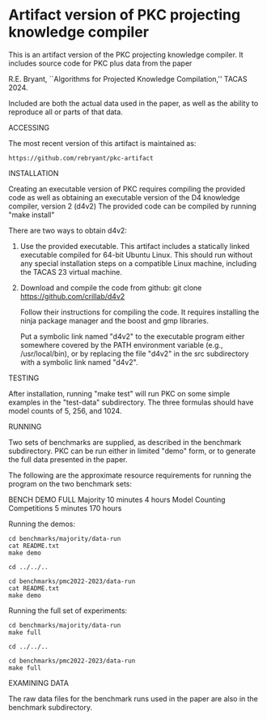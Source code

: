 # Artifact version of PKC projecting knowledge compiler

This is an artifact version of the PKC projecting knowledge
compiler.  It includes source code for PKC plus data from the paper

  R.E. Bryant, ``Algorithms for Projected Knowledge Compilation,''
  TACAS 2024.

Included are both the actual data used in the paper, as well as the
ability to reproduce all or parts of that data.

ACCESSING

The most recent version of this artifact is maintained as:

    https://github.com/rebryant/pkc-artifact

INSTALLATION

Creating an executable version of PKC requires compiling the provided
code as well as obtaining an executable version of the D4 knowledge
compiler, version 2 (d4v2)  The provided code can be compiled by running
"make install"

There are two ways to obtain d4v2:

1. Use the provided executable.  This artifact includes a statically
   linked executable compiled for 64-bit Ubuntu Linux.  This should
   run without any special installation steps on a compatible Linux
   machine, including the TACAS 23 virtual machine.

2. Download and compile the code from github:
   	    git clone https://github.com/crillab/d4v2

   Follow their instructions for compiling the code.  It requires
   installing the ninja package manager and the boost and gmp libraries.

   Put a symbolic link named "d4v2" to the executable program either
   somewhere covered by the PATH environment variable (e.g.,
   /usr/local/bin), or by replacing the file "d4v2" in the src
   subdirectory with a symbolic link named "d4v2".

TESTING

After installation, running "make test" will run PKC on some simple
examples in the "test-data" subdirectory.  The three formulas should
have model counts of 5, 256, and 1024.

RUNNING

Two sets of benchmarks are supplied, as described in the benchmark
subdirectory.  PKC can be run either in limited "demo" form, or
to generate the full data presented in the paper.

The following are the approximate resource requirements for running
the program on the two benchmark sets:

  BENCH                         DEMO         FULL
  Majority                      10 minutes      4 hours
  Model Counting Competitions    5 minutes    170 hours

Running the demos:

	cd benchmarks/majority/data-run
	cat README.txt
	make demo

	cd ../../..

	cd benchmarks/pmc2022-2023/data-run
	cat README.txt
	make demo

Running the full set of experiments:

	cd benchmarks/majority/data-run
	make full

	cd ../../..

	cd benchmarks/pmc2022-2023/data-run
	make full


EXAMINING DATA

The raw data files for the benchmark runs used in the paper are also
in the benchmark subdirectory.
